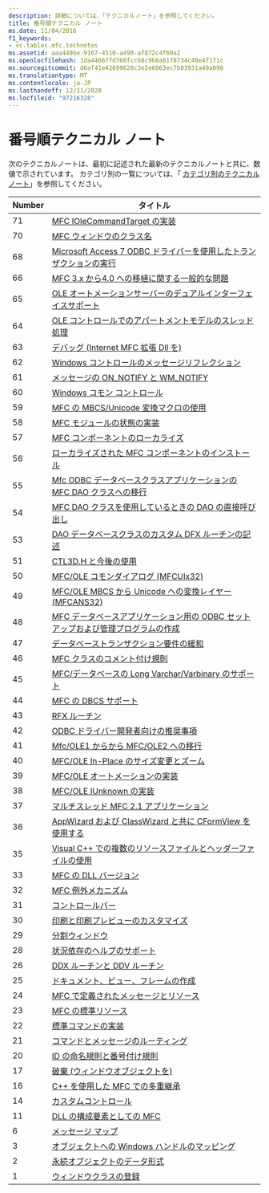 ```yaml
---
description: 詳細については、「テクニカルノート」を参照してください。
title: 番号順テクニカル ノート
ms.date: 11/04/2016
f1_keywords:
- vc.tables.mfc.technotes
ms.assetid: aaa449be-9167-4510-a490-af872c4f60a2
ms.openlocfilehash: 1da4466ffd768fcc68c968a81f8734c40e4f171c
ms.sourcegitcommit: d6af41e42699628c3e2e6063ec7b03931a49a098
ms.translationtype: MT
ms.contentlocale: ja-JP
ms.lasthandoff: 12/11/2020
ms.locfileid: "97216328"
---
```

# <a name="technical-notes-by-number"></a>番号順テクニカル ノート

次のテクニカルノートは、最初に記述された最新のテクニカルノートと共に、数値で示されています。 カテゴリ別の一覧については、「 [カテゴリ別のテクニカルノート](../mfc/technical-notes-by-category.md)」を参照してください。

|Number|タイトル|
|------------|-----------|
|71|[MFC IOleCommandTarget の実装](../mfc/tn071-mfc-iolecommandtarget-implementation.md)|
|70|[MFC ウィンドウのクラス名](../mfc/tn070-mfc-window-class-names.md)|
|68|[Microsoft Access 7 ODBC ドライバーを使用したトランザクションの実行](../mfc/tn068-performing-transactions-with-the-microsoft-access-7-odbc-driver.md)|
|66|[MFC 3.x から4.0 への移植に関する一般的な問題](../mfc/tn066-common-mfc-3-x-to-4-0-porting-issues.md)|
|65|[OLE オートメーションサーバーのデュアルインターフェイスサポート](../mfc/tn065-dual-interface-support-for-ole-automation-servers.md)|
|64|[OLE コントロールでのアパートメントモデルのスレッド処理](../mfc/tn064-apartment-model-threading-in-activex-controls.md)|
|63|[デバッグ (Internet MFC 拡張 Dll を)](../mfc/tn063-debugging-internet-extension-dlls.md)|
|62|[Windows コントロールのメッセージリフレクション](../mfc/tn062-message-reflection-for-windows-controls.md)|
|61|[メッセージの ON_NOTIFY と WM_NOTIFY](../mfc/tn061-on-notify-and-wm-notify-messages.md)|
|60|[Windows コモン コントロール](../mfc/tn060-the-new-windows-common-controls.md)|
|59|[MFC の MBCS/Unicode 変換マクロの使用](../mfc/tn059-using-mfc-mbcs-unicode-conversion-macros.md)|
|58|[MFC モジュールの状態の実装](../mfc/tn058-mfc-module-state-implementation.md)|
|57|[MFC コンポーネントのローカライズ](../mfc/tn057-localization-of-mfc-components.md)|
|56|[ローカライズされた MFC コンポーネントのインストール](../mfc/tn056-installation-of-localized-mfc-components.md)|
|55|[Mfc ODBC データベースクラスアプリケーションの MFC DAO クラスへの移行](../mfc/tn055-migrating-mfc-odbc-database-class-applications-to-mfc-dao-classes.md)|
|54|[MFC DAO クラスを使用しているときの DAO の直接呼び出し](../mfc/tn054-calling-dao-directly-while-using-mfc-dao-classes.md)|
|53|[DAO データベースクラスのカスタム DFX ルーチンの記述](../mfc/tn053-custom-dfx-routines-for-dao-database-classes.md)|
|51|[CTL3D.H と今後の使用](../mfc/tn051-using-ctl3d-now-and-in-the-future.md)|
|50|[MFC/OLE コモンダイアログ (MFCUIx32)](../mfc/tn050-mfc-ole-common-dialogs-mfcuix32.md)|
|49|[MFC/OLE MBCS から Unicode への変換レイヤー (MFCANS32)](../mfc/tn049-mfc-ole-mbcs-to-unicode-translation-layer-mfcans32.md)|
|48|[MFC データベースアプリケーション用の ODBC セットアップおよび管理プログラムの作成](../mfc/tn048-writing-odbc-setup-and-administration-programs.md)|
|47|[データベーストランザクション要件の緩和](../mfc/tn047-relaxing-database-transaction-requirements.md)|
|46|[MFC クラスのコメント付け規則](../mfc/tn046-commenting-conventions-for-the-mfc-classes.md)|
|45|[MFC/データベースの Long Varchar/Varbinary のサポート](../mfc/tn045-mfc-database-support-for-long-varchar-varbinary.md)|
|44|[MFC の DBCS サポート](../mfc/tn044-mfc-support-for-dbcs.md)|
|43|[RFX ルーチン](../mfc/tn043-rfx-routines.md)|
|42|[ODBC ドライバー開発者向けの推奨事項](../mfc/tn042-odbc-driver-developer-recommendations.md)|
|41|[Mfc/OLE1 からから MFC/OLE2 への移行](../mfc/tn041-mfc-ole1-migration-to-mfc-ole-2.md)|
|40|[MFC/OLE In-Place のサイズ変更とズーム](../mfc/tn040-mfc-ole-in-place-resizing-and-zooming.md)|
|39|[MFC/OLE オートメーションの実装](../mfc/tn039-mfc-ole-automation-implementation.md)|
|38|[MFC/OLE IUnknown の実装](../mfc/tn038-mfc-ole-iunknown-implementation.md)|
|37|[マルチスレッド MFC 2.1 アプリケーション](../mfc/tn037-multithreaded-mfc-2-1-applications.md)|
|36|[AppWizard および ClassWizard と共に CFormView を使用する](../mfc/tn036-using-cformview-with-appwizard-and-classwizard.md)|
|35|[Visual C++ での複数のリソースファイルとヘッダーファイルの使用](../mfc/tn035-using-multiple-resource-files-and-header-files-with-visual-cpp.md)|
|33|[MFC の DLL バージョン](../mfc/tn033-dll-version-of-mfc.md)|
|32|[MFC 例外メカニズム](../mfc/tn032-mfc-exception-mechanism.md)|
|31|[コントロールバー](../mfc/tn031-control-bars.md)|
|30|[印刷と印刷プレビューのカスタマイズ](../mfc/tn030-customizing-printing-and-print-preview.md)|
|29|[分割ウィンドウ](../mfc/tn029-splitter-windows.md)|
|28|[状況依存のヘルプのサポート](../mfc/tn028-context-sensitive-help-support.md)|
|26|[DDX ルーチンと DDV ルーチン](../mfc/tn026-ddx-and-ddv-routines.md)|
|25|[ドキュメント、ビュー、フレームの作成](../mfc/tn025-document-view-and-frame-creation.md)|
|24|[MFC で定義されたメッセージとリソース](../mfc/tn024-mfc-defined-messages-and-resources.md)|
|23|[MFC の標準リソース](../mfc/tn023-standard-mfc-resources.md)|
|22|[標準コマンドの実装](../mfc/tn022-standard-commands-implementation.md)|
|21|[コマンドとメッセージのルーティング](../mfc/tn021-command-and-message-routing.md)|
|20|[ID の命名規則と番号付け規則](../mfc/tn020-id-naming-and-numbering-conventions.md)|
|17|[破棄 (ウィンドウオブジェクトを)](../mfc/tn017-destroying-window-objects.md)|
|16|[C++ を使用した MFC での多重継承](../mfc/tn016-using-cpp-multiple-inheritance-with-mfc.md)|
|14|[カスタムコントロール](../mfc/tn014-custom-controls.md)|
|11|[DLL の構成要素としての MFC](../mfc/tn011-using-mfc-as-part-of-a-dll.md)|
|6|[メッセージ マップ](../mfc/tn006-message-maps.md)|
|3|[オブジェクトへの Windows ハンドルのマッピング](../mfc/tn003-mapping-of-windows-handles-to-objects.md)|
|2|[永続オブジェクトのデータ形式](../mfc/tn002-persistent-object-data-format.md)|
|1|[ウィンドウクラスの登録](../mfc/tn001-window-class-registration.md)
